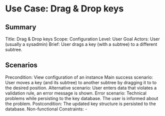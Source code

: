 # Use Case: Drag & Drop keys

## Summary

Title: Drag & Drop keys
Scope: Configuration
Level: User Goal
Actors: User (usually a sysadmin)
Brief: User drags a key (with a subtree) to a different subtree.

## Scenarios

Precondition: View configuration of an instance
Main success scenario: User moves a key (and its subtree) to another subtree by
  dragging it to to the desired position.
Alternative scenario: User enters data that violates a validation rule, an error
  message is shown.
Error scenario: Technical problems while persisting to the key database. The
  user is informed about the problem.
Postcondition: The updated key structure is persisted to the database.
Non-functional Constraints: -

